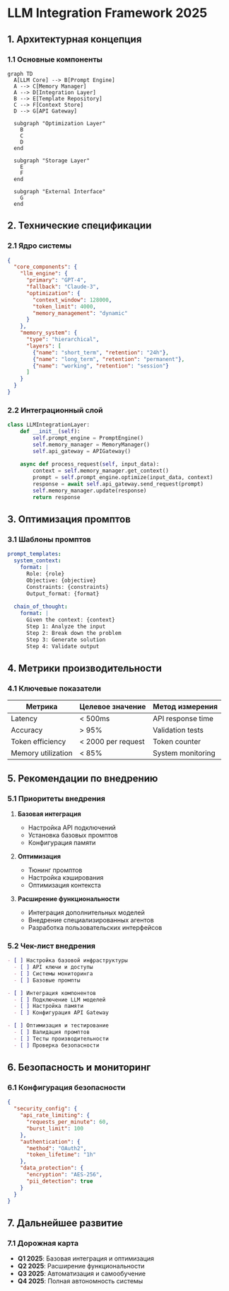 # LLM Integration Framework 2025

## 1. Архитектурная концепция

### 1.1 Основные компоненты
```mermaid
graph TD
  A[LLM Core] --> B[Prompt Engine]
  A --> C[Memory Manager]
  A --> D[Integration Layer]
  B --> E[Template Repository]
  C --> F[Context Store]
  D --> G[API Gateway]
  
  subgraph "Optimization Layer"
    B
    C
    D
  end
  
  subgraph "Storage Layer"
    E
    F
  end
  
  subgraph "External Interface"
    G
  end
```

## 2. Технические спецификации

### 2.1 Ядро системы
```json
{
  "core_components": {
    "llm_engine": {
      "primary": "GPT-4",
      "fallback": "Claude-3",
      "optimization": {
        "context_window": 128000,
        "token_limit": 4000,
        "memory_management": "dynamic"
      }
    },
    "memory_system": {
      "type": "hierarchical",
      "layers": [
        {"name": "short_term", "retention": "24h"},
        {"name": "long_term", "retention": "permanent"},
        {"name": "working", "retention": "session"}
      ]
    }
  }
}
```

### 2.2 Интеграционный слой
```python
class LLMIntegrationLayer:
    def __init__(self):
        self.prompt_engine = PromptEngine()
        self.memory_manager = MemoryManager()
        self.api_gateway = APIGateway()
        
    async def process_request(self, input_data):
        context = self.memory_manager.get_context()
        prompt = self.prompt_engine.optimize(input_data, context)
        response = await self.api_gateway.send_request(prompt)
        self.memory_manager.update(response)
        return response
```

## 3. Оптимизация промптов

### 3.1 Шаблоны промптов
```yaml
prompt_templates:
  system_context:
    format: |
      Role: {role}
      Objective: {objective}
      Constraints: {constraints}
      Output_format: {format}
  
  chain_of_thought:
    format: |
      Given the context: {context}
      Step 1: Analyze the input
      Step 2: Break down the problem
      Step 3: Generate solution
      Step 4: Validate output
```

## 4. Метрики производительности

### 4.1 Ключевые показатели
| Метрика | Целевое значение | Метод измерения |
|---------|------------------|-----------------|
| Latency | < 500ms | API response time |
| Accuracy | > 95% | Validation tests |
| Token efficiency | < 2000 per request | Token counter |
| Memory utilization | < 85% | System monitoring |

## 5. Рекомендации по внедрению

### 5.1 Приоритеты внедрения
1. **Базовая интеграция**
   - Настройка API подключений
   - Установка базовых промптов
   - Конфигурация памяти

2. **Оптимизация**
   - Тюнинг промптов
   - Настройка кэширования
   - Оптимизация контекста

3. **Расширение функциональности**
   - Интеграция дополнительных моделей
   - Внедрение специализированных агентов
   - Разработка пользовательских интерфейсов

### 5.2 Чек-лист внедрения
```markdown
- [ ] Настройка базовой инфраструктуры
  - [ ] API ключи и доступы
  - [ ] Системы мониторинга
  - [ ] Базовые промпты

- [ ] Интеграция компонентов
  - [ ] Подключение LLM моделей
  - [ ] Настройка памяти
  - [ ] Конфигурация API Gateway

- [ ] Оптимизация и тестирование
  - [ ] Валидация промптов
  - [ ] Тесты производительности
  - [ ] Проверка безопасности
```

## 6. Безопасность и мониторинг

### 6.1 Конфигурация безопасности
```json
{
  "security_config": {
    "api_rate_limiting": {
      "requests_per_minute": 60,
      "burst_limit": 100
    },
    "authentication": {
      "method": "OAuth2",
      "token_lifetime": "1h"
    },
    "data_protection": {
      "encryption": "AES-256",
      "pii_detection": true
    }
  }
}
```

## 7. Дальнейшее развитие

### 7.1 Дорожная карта
- **Q1 2025**: Базовая интеграция и оптимизация
- **Q2 2025**: Расширение функциональности
- **Q3 2025**: Автоматизация и самообучение
- **Q4 2025**: Полная автономность системы